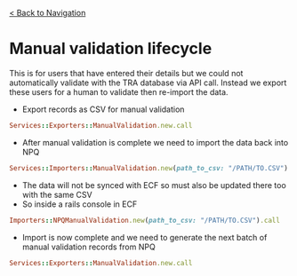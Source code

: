 [< Back to Navigation](../README.md)

# Manual validation lifecycle

This is for users that have entered their details but we could not automatically validate with the TRA database via API call. Instead we export these users for a human to validate then re-import the data.

- Export records as CSV for manual validation
```ruby
Services::Exporters::ManualValidation.new.call
```
- After manual validation is complete we need to import the data back into NPQ
```ruby
Services::Importers::ManualValidation.new(path_to_csv: "/PATH/TO.CSV").call
```
- The data will not be synced with ECF so must also be updated there too with the same CSV
- So inside a rails console in ECF
```ruby
Importers::NPQManualValidation.new(path_to_csv: "/PATH/TO.CSV").call
```
- Import is now complete and we need to generate the next batch of manual validation records from NPQ
```ruby
Services::Exporters::ManualValidation.new.call
```
